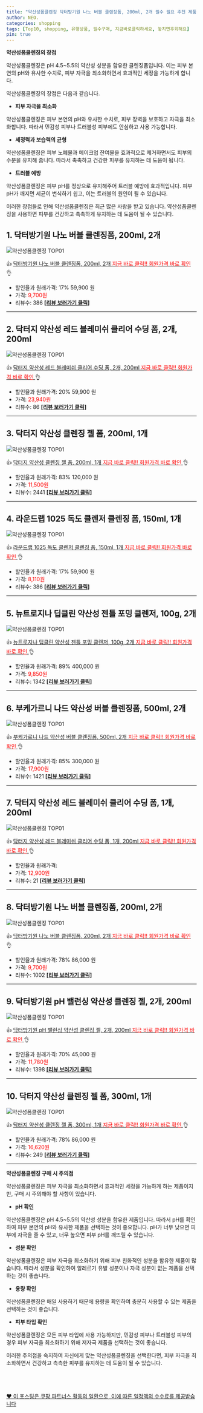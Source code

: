 ```yaml
---
title: "약산성폼클렌징 닥터방기원 나노 버블 클렌징폼, 200ml, 2개 필수 필요 추천 제품 비교 최저 가격 비교 장점 구매 후기 구매평"
author: NEO.
categories: shopping
tags: [Top10, shopping, 유행상품, 필수구매, 지금바로클릭하세요, 놓치면후회해요]
pin: true
---
```

**약산성폼클렌징의 장점**

약산성폼클렌징은 pH 4.5~5.5의 약산성 성분을 함유한 클렌징폼입니다. 이는 피부 본연의 pH와 유사한 수치로, 피부 자극을 최소화하면서 효과적인 세정을 가능하게 합니다.

약산성폼클렌징의 장점은 다음과 같습니다.

* **피부 자극을 최소화**

약산성폼클렌징은 피부 본연의 pH와 유사한 수치로, 피부 장벽을 보호하고 자극을 최소화합니다. 따라서 민감성 피부나 트러블성 피부에도 안심하고 사용 가능합니다.

* **세정력과 보습력의 균형**

약산성폼클렌징은 피부 노폐물과 메이크업 잔여물을 효과적으로 제거하면서도 피부의 수분을 유지해 줍니다. 따라서 촉촉하고 건강한 피부를 유지하는 데 도움이 됩니다.

* **트러블 예방**

약산성폼클렌징은 피부 pH를 정상으로 유지해주어 트러블 예방에 효과적입니다. 피부 pH가 깨지면 세균이 번식하기 쉽고, 이는 트러블의 원인이 될 수 있습니다.

이러한 장점들로 인해 약산성폼클렌징은 최근 많은 사랑을 받고 있습니다. 약산성폼클렌징을 사용하면 피부를 건강하고 촉촉하게 유지하는 데 도움이 될 수 있습니다.

   

## 1. 닥터방기원 나노 버블 클렌징폼, 200ml, 2개

![약산성폼클렌징 TOP01](https://thumbnail9.coupangcdn.com/thumbnails/remote/490x490ex/image/retail/images/8242449654357996-63cb2875-41a1-4e84-8c4d-e3a601e655bf.jpg)


👍 [닥터방기원 나노 버블 클렌징폼, 200ml, 2개 <font color=red> 지금 바로 클릭!! 회원가격 바로 확인 </font> ](https://link.coupang.com/re/AFFSDP?lptag=AF3617701&subid=GithubCoopas&pageKey=1731531415&traceid=V0-153&itemId=17910083926&vendorItemId=70511521182) 👌 


- 할인율과 원래가격: 17%  59,900   원
- 가격: <span style='color:red'>9,700원</span>
- 리뷰수: 386  [**[리뷰 보러가기 클릭]**](https://link.coupang.com/re/AFFSDP?lptag=AF3617701&subid=GithubCoopas&pageKey=1731531415&traceid=V0-153&itemId=17910083926&vendorItemId=70511521182)

---


   

## 2. 닥터지 약산성 레드 블레미쉬 클리어 수딩 폼, 2개, 200ml

![약산성폼클렌징 TOP01](https://thumbnail10.coupangcdn.com/thumbnails/remote/490x490ex/image/retail/images/7693b8d7-0c38-46ce-b39c-ce74eef426bc6143906527775925404.png)


👍 [닥터지 약산성 레드 블레미쉬 클리어 수딩 폼, 2개, 200ml <font color=red> 지금 바로 클릭!! 회원가격 바로 확인 </font> ](https://link.coupang.com/re/AFFSDP?lptag=AF3617701&subid=GithubCoopas&pageKey=7261408597&traceid=V0-153&itemId=19168025731&vendorItemId=86286324792) 👌 


- 할인율과 원래가격: 20%  59,900   원
- 가격: <span style='color:red'>23,940원</span>
- 리뷰수: 86  [**[리뷰 보러가기 클릭]**](https://link.coupang.com/re/AFFSDP?lptag=AF3617701&subid=GithubCoopas&pageKey=7261408597&traceid=V0-153&itemId=19168025731&vendorItemId=86286324792)

---


   

## 3. 닥터지 약산성 클렌징 젤 폼, 200ml, 1개

![약산성폼클렌징 TOP01](https://thumbnail9.coupangcdn.com/thumbnails/remote/490x490ex/image/retail/images/2022/10/13/10/2/0dc7ead9-28a8-4456-8b1e-ebf32acc6a74.jpg)


👍 [닥터지 약산성 클렌징 젤 폼, 200ml, 1개 <font color=red> 지금 바로 클릭!! 회원가격 바로 확인 </font> ](https://link.coupang.com/re/AFFSDP?lptag=AF3617701&subid=GithubCoopas&pageKey=6633183483&traceid=V0-153&itemId=16261723158&vendorItemId=83454591635) 👌 


- 할인율과 원래가격: 83%  120,000   원
- 가격: <span style='color:red'>11,500원</span>
- 리뷰수: 2441  [**[리뷰 보러가기 클릭]**](https://link.coupang.com/re/AFFSDP?lptag=AF3617701&subid=GithubCoopas&pageKey=6633183483&traceid=V0-153&itemId=16261723158&vendorItemId=83454591635)

---


   

## 4. 라운드랩 1025 독도 클렌저 클렌징 폼, 150ml, 1개

![약산성폼클렌징 TOP01](https://thumbnail9.coupangcdn.com/thumbnails/remote/490x490ex/image/retail/images/8055958725712085-45ccad35-4dd6-40f7-9f78-c13f4c43cd00.jpg)


👍 [라운드랩 1025 독도 클렌저 클렌징 폼, 150ml, 1개 <font color=red> 지금 바로 클릭!! 회원가격 바로 확인 </font> ](https://link.coupang.com/re/AFFSDP?lptag=AF3617701&subid=GithubCoopas&pageKey=1556632809&traceid=V0-153&itemId=2109195427&vendorItemId=76738589724) 👌 


- 할인율과 원래가격: 17%  59,900   원
- 가격: <span style='color:red'>8,110원</span>
- 리뷰수: 386  [**[리뷰 보러가기 클릭]**](https://link.coupang.com/re/AFFSDP?lptag=AF3617701&subid=GithubCoopas&pageKey=1556632809&traceid=V0-153&itemId=2109195427&vendorItemId=76738589724)

---


   

## 5. 뉴트로지나 딥클린 약산성 젠틀 포밍 클렌저, 100g, 2개

![약산성폼클렌징 TOP01](https://thumbnail9.coupangcdn.com/thumbnails/remote/490x490ex/image/vendor_inventory/fcb3/663ab41b8cb83f25aff08d0333104a70657684fcb13c45ddd94e97eccc4b.jpg)


👍 [뉴트로지나 딥클린 약산성 젠틀 포밍 클렌저, 100g, 2개 <font color=red> 지금 바로 클릭!! 회원가격 바로 확인 </font> ](https://link.coupang.com/re/AFFSDP?lptag=AF3617701&subid=GithubCoopas&pageKey=5300090207&traceid=V0-153&itemId=7651454366&vendorItemId=86091922226) 👌 


- 할인율과 원래가격: 89%  400,000   원
- 가격: <span style='color:red'>9,850원</span>
- 리뷰수: 1342  [**[리뷰 보러가기 클릭]**](https://link.coupang.com/re/AFFSDP?lptag=AF3617701&subid=GithubCoopas&pageKey=5300090207&traceid=V0-153&itemId=7651454366&vendorItemId=86091922226)

---


   

## 6. 부케가르니 나드 약산성 버블 클렌징폼, 500ml, 2개

![약산성폼클렌징 TOP01](https://thumbnail7.coupangcdn.com/thumbnails/remote/490x490ex/image/retail/images/5903674407463983-570c76a8-1e02-4742-8928-006b04a0de40.jpg)


👍 [부케가르니 나드 약산성 버블 클렌징폼, 500ml, 2개 <font color=red> 지금 바로 클릭!! 회원가격 바로 확인 </font> ](https://link.coupang.com/re/AFFSDP?lptag=AF3617701&subid=GithubCoopas&pageKey=6756343706&traceid=V0-153&itemId=15819544313&vendorItemId=80178897984) 👌 


- 할인율과 원래가격: 85%  300,000   원
- 가격: <span style='color:red'>17,900원</span>
- 리뷰수: 1421  [**[리뷰 보러가기 클릭]**](https://link.coupang.com/re/AFFSDP?lptag=AF3617701&subid=GithubCoopas&pageKey=6756343706&traceid=V0-153&itemId=15819544313&vendorItemId=80178897984)

---


   

## 7. 닥터지 약산성 레드 블레미쉬 클리어 수딩 폼, 1개, 200ml

![약산성폼클렌징 TOP01](https://thumbnail10.coupangcdn.com/thumbnails/remote/490x490ex/image/retail/images/8239468648506508-db4af63f-7b4b-4886-a43a-7bc83f08bb9f.jpg)


👍 [닥터지 약산성 레드 블레미쉬 클리어 수딩 폼, 1개, 200ml <font color=red> 지금 바로 클릭!! 회원가격 바로 확인 </font> ](https://link.coupang.com/re/AFFSDP?lptag=AF3617701&subid=GithubCoopas&pageKey=7261408597&traceid=V0-153&itemId=6357409121&vendorItemId=73652687846) 👌 


- 할인율과 원래가격: 
- 가격: <span style='color:red'>12,900원</span>
- 리뷰수: 21  [**[리뷰 보러가기 클릭]**](https://link.coupang.com/re/AFFSDP?lptag=AF3617701&subid=GithubCoopas&pageKey=7261408597&traceid=V0-153&itemId=6357409121&vendorItemId=73652687846)

---


   

## 8. 닥터방기원 나노 버블 클렌징폼, 200ml, 2개

![약산성폼클렌징 TOP01](https://thumbnail9.coupangcdn.com/thumbnails/remote/490x490ex/image/retail/images/8242449654357996-63cb2875-41a1-4e84-8c4d-e3a601e655bf.jpg)


👍 [닥터방기원 나노 버블 클렌징폼, 200ml, 2개 <font color=red> 지금 바로 클릭!! 회원가격 바로 확인 </font> ](https://link.coupang.com/re/AFFSDP?lptag=AF3617701&subid=GithubCoopas&pageKey=1731531415&traceid=V0-153&itemId=17910083926&vendorItemId=70511521182) 👌 


- 할인율과 원래가격: 78%  86,000   원
- 가격: <span style='color:red'>9,700원</span>
- 리뷰수: 1002  [**[리뷰 보러가기 클릭]**](https://link.coupang.com/re/AFFSDP?lptag=AF3617701&subid=GithubCoopas&pageKey=1731531415&traceid=V0-153&itemId=17910083926&vendorItemId=70511521182)

---


   

## 9. 닥터방기원 pH 밸런싱 약산성 클렌징 젤, 2개, 200ml

![약산성폼클렌징 TOP01](https://thumbnail9.coupangcdn.com/thumbnails/remote/490x490ex/image/retail/images/7816232770917269-b550a452-b16d-4c63-9593-db3e67649f40.jpg)


👍 [닥터방기원 pH 밸런싱 약산성 클렌징 젤, 2개, 200ml <font color=red> 지금 바로 클릭!! 회원가격 바로 확인 </font> ](https://link.coupang.com/re/AFFSDP?lptag=AF3617701&subid=GithubCoopas&pageKey=5585393864&traceid=V0-153&itemId=8940496582&vendorItemId=76227054200) 👌 


- 할인율과 원래가격: 70%  45,000   원
- 가격: <span style='color:red'>11,780원</span>
- 리뷰수: 1398  [**[리뷰 보러가기 클릭]**](https://link.coupang.com/re/AFFSDP?lptag=AF3617701&subid=GithubCoopas&pageKey=5585393864&traceid=V0-153&itemId=8940496582&vendorItemId=76227054200)

---


   

## 10. 닥터지 약산성 클렌징 젤 폼, 300ml, 1개

![약산성폼클렌징 TOP01](https://thumbnail6.coupangcdn.com/thumbnails/remote/490x490ex/image/retail/images/1340000965613632-9240882b-9b73-42ea-b8c7-3e0781d93e03.jpg)


👍 [닥터지 약산성 클렌징 젤 폼, 300ml, 1개 <font color=red> 지금 바로 클릭!! 회원가격 바로 확인 </font> ](https://link.coupang.com/re/AFFSDP?lptag=AF3617701&subid=GithubCoopas&pageKey=6633183483&traceid=V0-153&itemId=15131155058&vendorItemId=77559046032) 👌 


- 할인율과 원래가격: 78%  86,000   원
- 가격: <span style='color:red'>16,620원</span>
- 리뷰수: 249  [**[리뷰 보러가기 클릭]**](https://link.coupang.com/re/AFFSDP?lptag=AF3617701&subid=GithubCoopas&pageKey=6633183483&traceid=V0-153&itemId=15131155058&vendorItemId=77559046032)

---
**약산성폼클렌징 구매 시 주의점**

약산성폼클렌징은 피부 자극을 최소화하면서 효과적인 세정을 가능하게 하는 제품이지만, 구매 시 주의해야 할 사항이 있습니다.

* **pH 확인**

약산성폼클렌징은 pH 4.5~5.5의 약산성 성분을 함유한 제품입니다. 따라서 pH를 확인하여 피부 본연의 pH와 유사한 제품을 선택하는 것이 중요합니다. pH가 너무 낮으면 피부에 자극을 줄 수 있고, 너무 높으면 피부 pH를 깨뜨릴 수 있습니다.

* **성분 확인**

약산성폼클렌징은 피부 자극을 최소화하기 위해 피부 친화적인 성분을 함유한 제품이 많습니다. 따라서 성분을 확인하여 알레르기 유발 성분이나 자극 성분이 없는 제품을 선택하는 것이 좋습니다.

* **용량 확인**

약산성폼클렌징은 매일 사용하기 때문에 용량을 확인하여 충분히 사용할 수 있는 제품을 선택하는 것이 좋습니다.

* **피부 타입 확인**

약산성폼클렌징은 모든 피부 타입에 사용 가능하지만, 민감성 피부나 트러블성 피부의 경우 피부 자극을 최소화하기 위해 저자극 제품을 선택하는 것이 좋습니다.

이러한 주의점을 숙지하여 자신에게 맞는 약산성폼클렌징을 선택한다면, 피부 자극을 최소화하면서 건강하고 촉촉한 피부를 유지하는 데 도움이 될 수 있습니다.<br><br><br><br><br> [ ❤  이 포스팅은 쿠팡 파트너스 활동의 일환으로, 이에 따른 일정액의 수수료를 제공받습니다](https://link.coupang.com/a/bcEFyh)